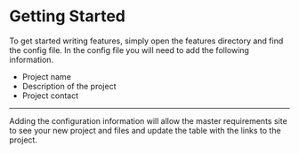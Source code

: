 # Getting Started

To get started writing features, simply open the features directory and find the config file. In the config file you will need to add the following information.

* Project name
* Description of the project
* Project contact

______
Adding the configuration information will allow the master requirements site to see your new project and files and update the table with the links to the project.
